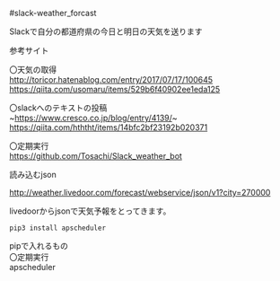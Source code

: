 #slack-weather_forcast

Slackで自分の都道府県の今日と明日の天気を送ります

参考サイト

〇天気の取得  
http://toricor.hatenablog.com/entry/2017/07/17/100645  
https://qiita.com/usomaru/items/529b6f40902ee1eda125

〇slackへのテキストの投稿  
~https://www.cresco.co.jp/blog/entry/4139/~  
https://qiita.com/hththt/items/14bfc2bf23192b020371

〇定期実行  
https://github.com/Tosachi/Slack_weather_bot



読み込むjson

http://weather.livedoor.com/forecast/webservice/json/v1?city=270000

  
livedoorからjsonで天気予報をとってきます。  
  
```
pip3 install apscheduler 
```

pipで入れるもの  
〇定期実行  
apscheduler
  


